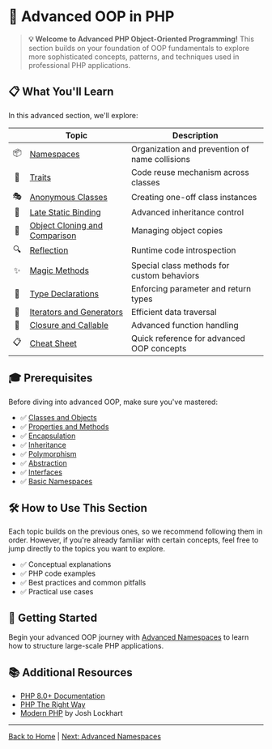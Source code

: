 # 🚀 Advanced OOP in PHP

> **💡 Welcome to Advanced PHP Object-Oriented Programming!** This section builds on your foundation of OOP fundamentals to explore more sophisticated concepts, patterns, and techniques used in professional PHP applications.

## 📋 What You'll Learn

In this advanced section, we'll explore:

|| Topic | Description |
|:---:|---|---|
| 📦 | [Namespaces](./01-namespaces.md) | Organization and prevention of name collisions |
| 🧩 | [Traits](./02-traits.md) | Code reuse mechanism across classes | 
| 🎭 | [Anonymous Classes](./03-anonymous-classes.md) | Creating one-off class instances |
| 🔗 | [Late Static Binding](./04-late-static-binding.md) | Advanced inheritance control |
| 👯 | [Object Cloning and Comparison](./05-object-cloning-comparison.md) | Managing object copies |
| 🔍 | [Reflection](./06-reflection.md) | Runtime code introspection |
| ✨ | [Magic Methods](./07-magic-methods.md) | Special class methods for custom behaviors |
| 📝 | [Type Declarations](./08-type-declarations.md) | Enforcing parameter and return types |
| 🔄 | [Iterators and Generators](./09-iterators-generators.md) | Efficient data traversal |
| 📲 | [Closure and Callable](./10-closure-callable.md) | Advanced function handling |
| 📋 | [Cheat Sheet](./php-oop-cheatsheet.md) | Quick reference for advanced OOP concepts |

## 🎓 Prerequisites

Before diving into advanced OOP, make sure you've mastered:

- ✅ [Classes and Objects](../01-fundamentals/01-classes-and-objects.md)
- ✅ [Properties and Methods](../01-fundamentals/02-properties-and-methods.md)
- ✅ [Encapsulation](../01-fundamentals/03-encapsulation.md)
- ✅ [Inheritance](../01-fundamentals/04-inheritance.md)
- ✅ [Polymorphism](../01-fundamentals/05-polymorphism.md)
- ✅ [Abstraction](../01-fundamentals/06-abstraction.md)
- ✅ [Interfaces](../01-fundamentals/07-interfaces.md)
- ✅ [Basic Namespaces](../01-fundamentals/08-namespaces.md)

## 🛠️ How to Use This Section

Each topic builds on the previous ones, so we recommend following them in order. However, if you're already familiar with certain concepts, feel free to jump directly to the topics you want to explore.

- ✅ Conceptual explanations
- ✅ PHP code examples
- ✅ Best practices and common pitfalls
- ✅ Practical use cases

## 🚀 Getting Started

Begin your advanced OOP journey with [Advanced Namespaces](./01-namespaces.md) to learn how to structure large-scale PHP applications.

## 📚 Additional Resources

- [PHP 8.0+ Documentation](https://www.php.net/manual/en/)
- [PHP The Right Way](https://phptherightway.com/)
- [Modern PHP](https://www.amazon.com/Modern-PHP-Features-Good-Practices/dp/1491905018) by Josh Lockhart

---

[Back to Home](../README.md) | [Next: Advanced Namespaces](./01-namespaces.md)

